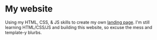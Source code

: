# My website
Using my HTML, CSS, & JS skills to create my own [landing page](https://www.mro-writing.com). I'm still learning HTML/CSS/JS and building this website, so excuse the mess and template-y blurbs.